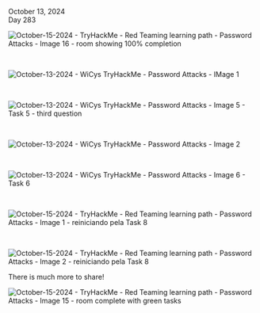 October 13, 2024<br>
Day 283<br>


![October-15-2024 - TryHackMe  -  Red Teaming learning path - Password Attacks - Image 16 - room showing 100% completion](https://github.com/user-attachments/assets/321ecdec-7767-4b4c-a2ed-84ec439eea91)


<br>

![October-13-2024 - WiCys TryHackMe - Password Attacks - IMage 1](https://github.com/user-attachments/assets/4e45a405-ec81-407c-a7b5-8e4496896b88)

<br>

![October-13-2024 - WiCys TryHackMe - Password Attacks - Image 5 - Task 5 - third question](https://github.com/user-attachments/assets/c46e1046-8b2b-4d2a-844b-b786e4b1abee)

<br>


![October-13-2024 - WiCys TryHackMe - Password Attacks - Image 2](https://github.com/user-attachments/assets/bc42b08c-373a-49f4-992e-816f073b3a4e)

<br>

![October-13-2024 - WiCys TryHackMe - Password Attacks - Image 6 - Task 6](https://github.com/user-attachments/assets/35ab9db9-cc67-41ef-b2a6-6f70edfb1e58)


<br>

![October-15-2024 - TryHackMe  -  Red Teaming learning path - Password Attacks - Image 1 -   reiniciando pela Task 8](https://github.com/user-attachments/assets/9aeb1d83-cfd2-4f0d-aa35-15b8c1d51e10)

<br>

![October-15-2024 - TryHackMe  -  Red Teaming learning path - Password Attacks - Image 2 -   reiniciando pela Task 8](https://github.com/user-attachments/assets/068d1429-b0f6-48f3-abae-509b0afffda2)

<p>There is much more to share!</p>







![October-15-2024 - TryHackMe  -  Red Teaming learning path - Password Attacks - Image 15 - room complete with green tasks](https://github.com/user-attachments/assets/b7d70b66-55e4-409c-9f48-8fa7719b6467)

